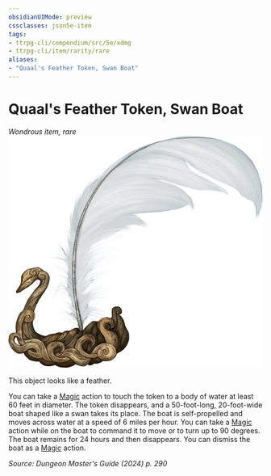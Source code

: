 ```yaml
---
obsidianUIMode: preview
cssclasses: json5e-item
tags:
- ttrpg-cli/compendium/src/5e/xdmg
- ttrpg-cli/item/rarity/rare
aliases: 
- "Quaal's Feather Token, Swan Boat"
---
```

# Quaal's Feather Token, Swan Boat
*Wondrous item, rare*  
![](3-Compendium/items/img/quaals-feather-token-swan-boat.webp#right)


This object looks like a feather.

You can take a [Magic](3-Compendium/rules/actions.md#Magic) action to touch the token to a body of water at least 60 feet in diameter. The token disappears, and a 50-foot-long, 20-foot-wide boat shaped like a swan takes its place. The boat is self-propelled and moves across water at a speed of 6 miles per hour. You can take a [Magic](3-Compendium/rules/actions.md#Magic) action while on the boat to command it to move or to turn up to 90 degrees. The boat remains for 24 hours and then disappears. You can dismiss the boat as a [Magic](3-Compendium/rules/actions.md#Magic) action.

*Source: Dungeon Master's Guide (2024) p. 290*